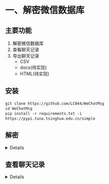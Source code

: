 # 一、解密微信数据库

## 主要功能

1. 解密微信数据库
2. 查看聊天记录
3. 导出聊天记录
    * CSV
    * docx(待实现)
    * HTML(待实现)

## 安装

```shell
git clone https://github.com/LC044/WeChatMsg
cd WeChatMsg
pip install -r requirements.txt -i https://pypi.tuna.tsinghua.edu.cn/simple
```

## 解密

<details>

解密步骤:

1. 登录微信

2. 运行程序

   ```shell
   python decrypt_window.py
   ```

3. 点击获取信息

   ![](./images/pc_decrypt_info.png)

4. 设置微信安装路径
   可以到微信->设置->文件管理查看

   ![](./images/setting.png)

   点击**设置微信路径**按钮，选择该文件夹路径下的带有wxid_xxx的路径
   ![](./images/path_select.png)

5. 获取到密钥和微信路径之后点击开始解密

6. 解密后的数据库文件保存在./app/DataBase/Msg路径下

</details>

## 查看聊天记录

<details>

1. 运行程序

```shell
python main_pc.py
```

2. 选择联系人

<img src='./images/pc_contact.png' alt="运行图片"/>

3. 导出聊天记录

聊天记录保存在 **/data/聊天记录/** 文件夹下

<img src='./images/messages_demo.png' />

</details>
